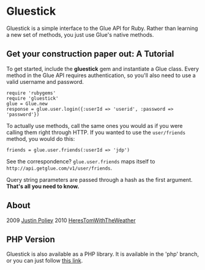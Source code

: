 # Gluestick

Gluestick is a simple interface to the Glue API for Ruby.
Rather than learning a new set of methods, you just use Glue's native methods.

## Get your construction paper out: A Tutorial

To get started, include the **gluestick** gem and instantiate a Glue class.
Every method in the Glue API requires authentication, so you'll also need to use a valid username and password.

    require 'rubygems'
    require 'gluestick'
    glue = Glue.new
    response = glue.user.login({:userId => 'userid', :password => 'password'})

To actually use methods, call the same ones you would as if you were calling them right through HTTP.
If you wanted to use the `user/friends` method, you would do this:

    friends = glue.user.friends(:userId => 'jdp')

See the correspondence? `glue.user.friends` maps itself to `http://api.getglue.com/v1/user/friends`.

Query string parameters are passed through a hash as the first argument. **That's all you need to know.**

## About

2009 [Justin Poliey](http://justinpoliey.com)
2010 [HeresTomWithTheWeather](http://www.opensourcecurrency.org)

## PHP Version

Gluestick is also available as a PHP library.
It is available in the 'php' branch, or you can just follow [this link](http://github.com/jdp/gluestick/tree/php).
